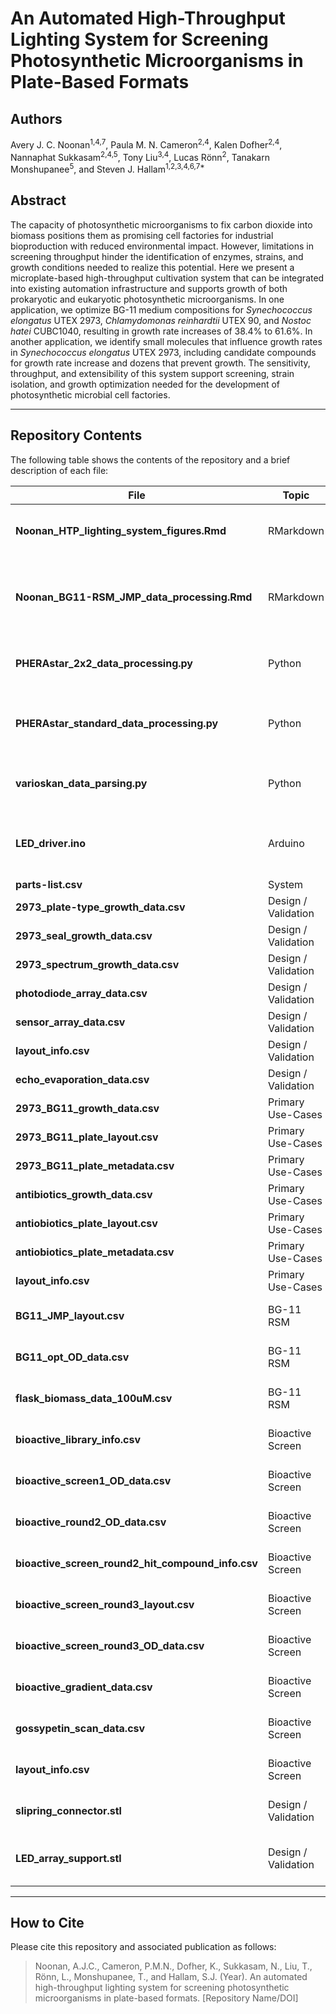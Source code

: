 # An Automated High-Throughput Lighting System for Screening Photosynthetic Microorganisms in Plate-Based Formats

## Authors
Avery J. C. Noonan<sup>1,4,7</sup>, Paula M. N. Cameron<sup>2,4</sup>, Kalen Dofher<sup>2,4</sup>, Nannaphat Sukkasam<sup>2,4,5</sup>, Tony Liu<sup>3,4</sup>, Lucas Rönn<sup>2</sup>, Tanakarn Monshupanee<sup>5</sup>, and Steven J. Hallam<sup>1,2,3,4,6,7*</sup>

## Abstract
The capacity of photosynthetic microorganisms to fix carbon dioxide into biomass positions them as promising cell factories for industrial bioproduction with reduced environmental impact. However, limitations in screening throughput hinder the identification of enzymes, strains, and growth conditions needed to realize this potential. Here we present a microplate-based high-throughput cultivation system that can be integrated into existing automation infrastructure and supports growth of both prokaryotic and eukaryotic photosynthetic microorganisms. In one application, we optimize BG-11 medium compositions for *Synechococcus elongatus* UTEX 2973, *Chlamydomonas reinhardtii* UTEX 90, and *Nostoc hatei* CUBC1040, resulting in growth rate increases of 38.4% to 61.6%. In another application, we identify small molecules that influence growth rates in *Synechococcus elongatus* UTEX 2973, including candidate compounds for growth rate increase and dozens that prevent growth. The sensitivity, throughput, and extensibility of this system support screening, strain isolation, and growth optimization needed for the development of photosynthetic microbial cell factories.

---

## Repository Contents
The following table shows the contents of the repository and a brief description of each file:

| File | Topic | Directory | Description |
|------|-------|-----------|-------------|
| **Noonan_HTP_lighting_system_figures.Rmd** | RMarkdown | . | RMarkdown generating all data figures |
| **Noonan_BG11-RSM_JMP_data_processing.Rmd** | RMarkdown | . | RMarkdown for RSM data reformatting for input into JMP |
| **PHERAstar_2x2_data_processing.py** | Python | . | Script for processing PHERAstar 2x2 data |
| **PHERAstar_standard_data_processing.py** | Python | . | Script for processing standard PHERAstar data |
| **varioskan_data_parsing.py** | Python | . | Script for parsing Varioskan data |
| **LED_driver.ino** | Arduino | . | Arduino script for controlling LED intensity |
| **parts-list.csv** | System | system-design/ | Parts list |
| **2973_plate-type_growth_data.csv** | Design / Validation | data/system-design/ | Culture OD data |
| **2973_seal_growth_data.csv** | Design / Validation | data/system-design/ | Culture OD data |
| **2973_spectrum_growth_data.csv** | Design / Validation | data/system-design/ | Culture OD data |
| **photodiode_array_data.csv** | Design / Validation | data/system-design/ | Photodiode data |
| **sensor_array_data.csv** | Design / Validation | data/system-design/ | Photodiode data |
| **layout_info.csv** | Design / Validation | data/system-design/ | Plate layout info |
| **echo_evaporation_data.csv** | Design / Validation | data/system-design/ | Evaporation data |
| **2973_BG11_growth_data.csv** | Primary Use-Cases | data/use-cases/primary/ | Culture OD data |
| **2973_BG11_plate_layout.csv** | Primary Use-Cases | data/use-cases/primary/ | Plate layout info |
| **2973_BG11_plate_metadata.csv** | Primary Use-Cases | data/use-cases/primary/ | Culture metadata |
| **antibiotics_growth_data.csv** | Primary Use-Cases | data/use-cases/primary/ | Culture OD data |
| **antiobiotics_plate_layout.csv** | Primary Use-Cases | data/use-cases/primary/ | Plate layout info |
| **antiobiotics_plate_metadata.csv** | Primary Use-Cases | data/use-cases/primary/ | Culture metadata |
| **layout_info.csv** | Primary Use-Cases | data/use-cases/primary/ | Plate layout info |
| **BG11_JMP_layout.csv** | BG-11 RSM | data/use-cases/BG11-RSM/ | Plate layout info |
| **BG11_opt_OD_data.csv** | BG-11 RSM | data/use-cases/BG11-RSM/ | Culture OD data |
| **flask_biomass_data_100uM.csv** | BG-11 RSM | data/use-cases/BG11-RSM/ | Culture biomass data |
| **bioactive_library_info.csv** | Bioactive Screen | data/use-cases/bioactive-screening/ | Screening library information |
| **bioactive_screen1_OD_data.csv** | Bioactive Screen | data/use-cases/bioactive-screening/ | Culture OD data |
| **bioactive_round2_OD_data.csv** | Bioactive Screen | data/use-cases/bioactive-screening/ | Culture OD data |
| **bioactive_screen_round2_hit_compound_info.csv** | Bioactive Screen | data/use-cases/bioactive-screening/ | Compound metadata |
| **bioactive_screen_round3_layout.csv** | Bioactive Screen | data/use-cases/bioactive-screening/ | Plate layout info |
| **bioactive_screen_round3_OD_data.csv** | Bioactive Screen | data/use-cases/bioactive-screening/ | Culture OD data |
| **bioactive_gradient_data.csv** | Bioactive Screen | data/use-cases/bioactive-screening/ | Culture OD data |
| **gossypetin_scan_data.csv** | Bioactive Screen | data/use-cases/bioactive-screening/ | Culture OD data |
| **layout_info.csv** | Bioactive Screen | data/use-cases/bioactive-screening/ | Plate layout info |
| **slipring_connector.stl** | Design / Validation | 3D model (.stl) | Model of slipring connector |
| **LED_array_support.stl** | Design / Validation | 3D model (.stl) | Model of LED array support structure |

---

## How to Cite
Please cite this repository and associated publication as follows:
> Noonan, A.J.C., Cameron, P.M.N., Dofher, K., Sukkasam, N., Liu, T., Rönn, L., Monshupanee, T., and Hallam, S.J. (Year). An automated high-throughput lighting system for screening photosynthetic microorganisms in plate-based formats. [Repository Name/DOI]

